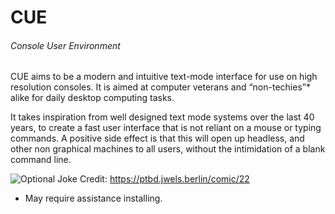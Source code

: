 # CUE
###### Console User Environment

CUE aims to be a modern and intuitive text-mode interface for use on high resolution consoles. It is aimed at computer veterans and “non-techies”* alike for daily desktop computing tasks.

It takes inspiration from well designed text mode systems over the last 40 years, to create a fast user interface that is not reliant on a mouse or typing commands. A positive side effect is that this will open up headless, and other non graphical machines to all users, without the intimidation of a blank command line.

![Optional Joke](https://ptbd.jwels.berlin/comicfiles/full/linuxbeinglinux.png "I like UNIX very much and how the whole systems works, but unless someone starts standardizing some things on a practical easy level Linux won't be a new home for the larger masses. Which is sad I think!
")
Credit: https://ptbd.jwels.berlin/comic/22

* May require assistance installing.